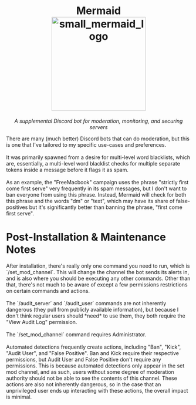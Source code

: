 <h1 align="center">
  Mermaid
  <br>
  <img width="256" height="256" alt="small_mermaid_logo" src="https://github.com/user-attachments/assets/91b4ced8-74f5-4b0b-8bd8-81a066864933" />
  <br>
</h1>
<p align="center"><i>A supplemental Discord bot for moderation, monitoring, and securing servers</i></p>
<p>There are many (much better) Discord bots that can do moderation, but this is one that I've tailored to my specific use-cases and preferences.
<br><br>
It was primarily spawned from a desire for multi-level word blacklists, which are, essentially, a multi-level word blacklist checks for multiple separate tokens inside a message before it flags it as spam.
<br><br>
As an example, the "FreeMacbook" campaign uses the phrase "strictly first come first serve" very frequently in its spam messages, but I don't want to ban everyone from using this phrase. Instead, Mermaid will check for both this phrase and the words "dm" or "text", which may have its share of false-positives but it's significantly better than banning the phrase, "first come first serve".
</p>
<h1>Post-Installation & Maintenance Notes</h1>
<p>
After installation, there's really only one command you need to run, which is `/set_mod_channel`. This will change the channel the bot sends its alerts in, and is also where you should be executing any other commands. Other than that, there's not much to be aware of except a few permissions restrictions on certain commands and actions.
<br><br>
The `/audit_server` and `/audit_user` commands are not inherently dangerous (they pull from publicly available information), but because I don't think regular users should *need* to use them, they both require the "View Audit Log" permission.
<br><br>
The `/set_mod_channel` command requires Administrator.
<br><br>
Automated detections frequently create actions, including "Ban", "Kick", "Audit User", and "False Positive". Ban and Kick require their respective permissions, but Audit User and False Positive don't require any permissions. This is because automated detections only appear in the set mod channel, and as such, users without some degree of moderation authority should not be able to see the contents of this channel. These actions are also not inherently dangerous, so in the case that an unprivileged user ends up interacting with these actions, the overall impact is minimal.
</p>
